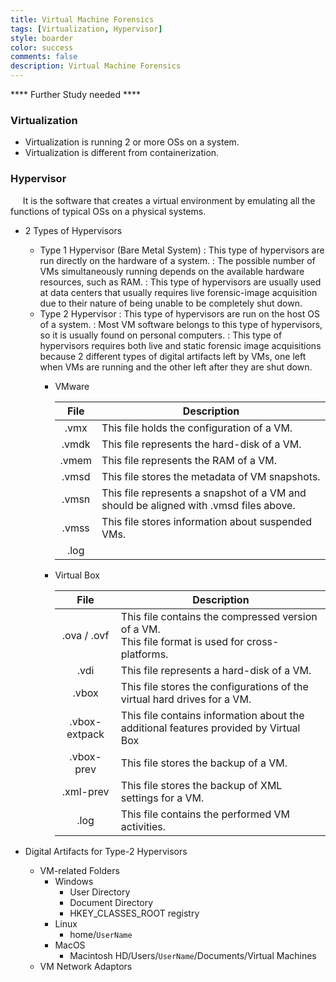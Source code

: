 ```yaml
---
title: Virtual Machine Forensics
tags: [Virtualization, Hypervisor]
style: boarder
color: success
comments: false
description: Virtual Machine Forensics
---
```

**** Further Study needed ****

### Virtualization
* Virtualization is running 2 or more OSs on a system.
* Virtualization is different from containerization.

### Hypervisor
&nbsp;&nbsp;&nbsp;&nbsp;&nbsp;It is the software that creates a virtual environment by emulating all the functions of typical OSs on a physical systems.
* 2 Types of Hypervisors
  * Type 1 Hypervisor (Bare Metal System)
  : This type of hypervisors are run directly on the hardware of a system.
  : The possible number of VMs simultaneously running depends on the available hardware resources, such as RAM.
  : This type of hypervisors are usually used at data centers that usually requires live forensic-image acquisition due to their nature of being unable to be completely shut down.
  * Type 2 Hypervisor
  : This type of hypervisors are run on the host OS of a system.
  : Most VM software belongs to this type of hypervisors, so it is usually found on personal computers.
  : This type of hypervisors requires both live and static forensic image acquisitions because 2 different types of digital artifacts left by VMs, one left when VMs are running and the other left after they are shut down.
    * VMware

      | <center> File </center> | <center> Description </center> |
      | :-: | :-- |
      | .vmx | This file holds the configuration of a VM. |
      | .vmdk | This file represents the hard-disk of a VM. |
      | .vmem | This file represents the RAM of a VM. |
      | .vmsd | This file stores the metadata of VM snapshots. |
      | .vmsn | This file represents a snapshot of a VM and should be aligned with .vmsd files above. |
      | .vmss | This file stores information about suspended VMs. |
      | .log | |

    * Virtual Box

      | <center> File </center> | <center> Description </center> |
      | :-: | :-- |
      | .ova / .ovf | This file contains the compressed version of a VM. <br> This file format is used for cross-platforms. |
      | .vdi | This file represents a hard-disk of a VM. |
      | .vbox | This file stores the configurations of the virtual hard drives for a VM. |
      | .vbox-extpack | This file contains information about the additional features provided by Virtual Box |
      | .vbox-prev | This file stores the backup of a VM. |
      | .xml-prev | This file stores the backup of XML settings for a VM. |
      | .log | This file contains the performed VM activities. |

* Digital Artifacts for Type-2 Hypervisors
  * VM-related Folders
    * Windows
      * User Directory
      * Document Directory
      * HKEY_CLASSES_ROOT registry
    * Linux
      * home/`UserName`
    * MacOS
      * Macintosh HD/Users/`UserName`/Documents/Virtual Machines
  * VM Network Adaptors